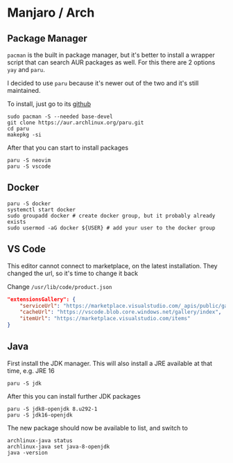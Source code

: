 # Manjaro / Arch

## Package Manager

`pacman` is the built in package manager, but it's better to install a wrapper script that can search AUR packages as well. For this there are 2 options `yay` and `paru`.

I decided to use `paru` because it's newer out of the two and it's still maintained.

To install, just go to its [github](https://github.com/Morganamilo/paru)

```
sudo pacman -S --needed base-devel
git clone https://aur.archlinux.org/paru.git
cd paru
makepkg -si
```

After that you can start to install packages

```
paru -S neovim
paru -S vscode
```

## Docker

```
paru -S docker
systemctl start docker
sudo groupadd docker # create docker group, but it probably already exists
sudo usermod -aG docker ${USER} # add your user to the docker group
```

## VS Code

This editor cannot connect to marketplace, on the latest installation. They changed the url, so it's time to change it back

Change `/usr/lib/code/product.json`

```json
"extensionsGallery": {
    "serviceUrl": "https://marketplace.visualstudio.com/_apis/public/gallery",
    "cacheUrl": "https://vscode.blob.core.windows.net/gallery/index",
    "itemUrl": "https://marketplace.visualstudio.com/items"
}
```

## Java

First install the JDK manager. This will also install a JRE available at that time, e.g. JRE 16

```
paru -S jdk
```

After this you can install further JDK packages

```
paru -S jdk8-openjdk 8.u292-1
paru -S jdk16-openjdk
```

The new package should now be available to list, and switch to

```
archlinux-java status
archlinux-java set java-8-openjdk
java -version
```